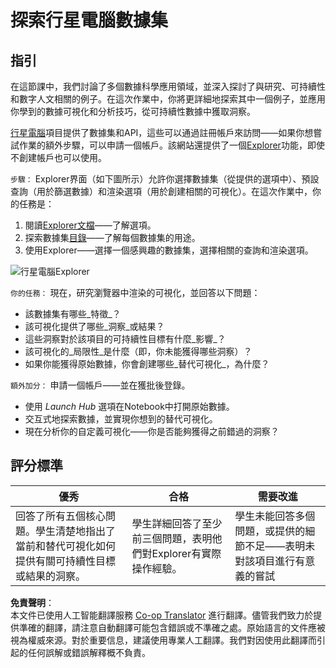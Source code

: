 <!--
CO_OP_TRANSLATOR_METADATA:
{
  "original_hash": "d1e05715f9d97de6c4f1fb0c5a4702c0",
  "translation_date": "2025-08-24T12:56:43+00:00",
  "source_file": "6-Data-Science-In-Wild/20-Real-World-Examples/assignment.md",
  "language_code": "hk"
}
-->
# 探索行星電腦數據集

## 指引

在這節課中，我們討論了多個數據科學應用領域，並深入探討了與研究、可持續性和數字人文相關的例子。在這次作業中，你將更詳細地探索其中一個例子，並應用你學到的數據可視化和分析技巧，從可持續性數據中獲取洞察。

[行星電腦](https://planetarycomputer.microsoft.com/)項目提供了數據集和API，這些可以通過註冊帳戶來訪問——如果你想嘗試作業的額外步驟，可以申請一個帳戶。該網站還提供了一個[Explorer](https://planetarycomputer.microsoft.com/explore)功能，即使不創建帳戶也可以使用。

`步驟：`
Explorer界面（如下圖所示）允許你選擇數據集（從提供的選項中）、預設查詢（用於篩選數據）和渲染選項（用於創建相關的可視化）。在這次作業中，你的任務是：

 1. 閱讀[Explorer文檔](https://planetarycomputer.microsoft.com/docs/overview/explorer/)——了解選項。
 2. 探索數據集[目錄](https://planetarycomputer.microsoft.com/catalog)——了解每個數據集的用途。
 3. 使用Explorer——選擇一個感興趣的數據集，選擇相關的查詢和渲染選項。

![行星電腦Explorer](../../../../6-Data-Science-In-Wild/20-Real-World-Examples/images/planetary-computer-explorer.png)

`你的任務：`
現在，研究瀏覽器中渲染的可視化，並回答以下問題：
 * 該數據集有哪些_特徵_？
 * 該可視化提供了哪些_洞察_或結果？
 * 這些洞察對於該項目的可持續性目標有什麼_影響_？
 * 該可視化的_局限性_是什麼（即，你未能獲得哪些洞察）？
 * 如果你能獲得原始數據，你會創建哪些_替代可視化_，為什麼？

`額外加分：`
申請一個帳戶——並在獲批後登錄。
 * 使用 _Launch Hub_ 選項在Notebook中打開原始數據。
 * 交互式地探索數據，並實現你想到的替代可視化。
 * 現在分析你的自定義可視化——你是否能夠獲得之前錯過的洞察？

## 評分標準

優秀 | 合格 | 需要改進
--- | --- | -- |
回答了所有五個核心問題。學生清楚地指出了當前和替代可視化如何提供有關可持續性目標或結果的洞察。| 學生詳細回答了至少前三個問題，表明他們對Explorer有實際操作經驗。| 學生未能回答多個問題，或提供的細節不足——表明未對該項目進行有意義的嘗試 |

**免責聲明**：  
本文件已使用人工智能翻譯服務 [Co-op Translator](https://github.com/Azure/co-op-translator) 進行翻譯。儘管我們致力於提供準確的翻譯，請注意自動翻譯可能包含錯誤或不準確之處。原始語言的文件應被視為權威來源。對於重要信息，建議使用專業人工翻譯。我們對因使用此翻譯而引起的任何誤解或錯誤解釋概不負責。